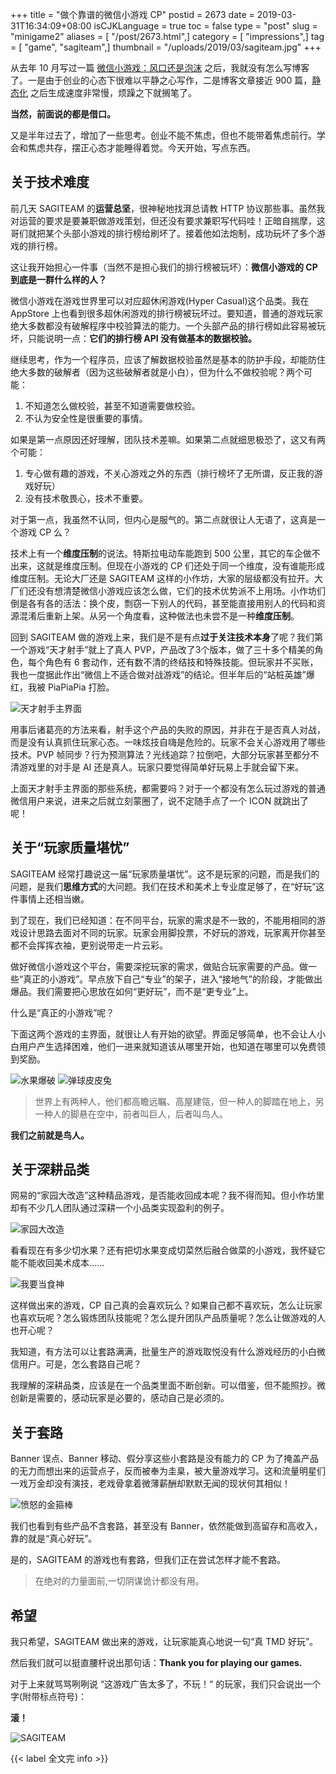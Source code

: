 +++
title = "做个靠谱的微信小游戏 CP"
postid = 2673
date = 2019-03-31T16:34:09+08:00
isCJKLanguage = true
toc = false
type = "post"
slug = "minigame2"
aliases = [ "/post/2673.html",]
category = [ "impressions",]
tag = [ "game", "sagiteam",]
thumbnail = "/uploads/2019/03/sagiteam.jpg"
+++


从去年 10 月写过一篇 [微信小游戏：风口还是泡沫][2671] 之后，我就没有怎么写博客了。一是由于创业的心态下很难以平静之心写作，二是博客文章接近 900 篇，[静态化][staticize] 之后生成速度非常慢，烦躁之下就搁笔了。

**当然，前面说的都是借口。**

又是半年过去了，增加了一些思考。创业不能不焦虑，但也不能带着焦虑前行。学会和焦虑共存，摆正心态才能睡得着觉。今天开始，写点东西。<!-- more-->

## 关于技术难度

前几天 SAGITEAM 的**运营总坚**，很神秘地找湃总请教 HTTP 协议那些事。虽然我对运营的要求是要兼职做游戏策划，但还没有要求兼职写代码哇！正暗自揣摩，这哥们就把某个头部小游戏的排行榜给刷坏了。接着他如法炮制，成功玩坏了多个游戏的排行榜。

这让我开始担心一件事（当然不是担心我们的排行榜被玩坏）：**微信小游戏的 CP 到底是一群什么样的人？**

微信小游戏在游戏世界里可以对应超休闲游戏(Hyper Casual)这个品类。我在 AppStore 上也看到很多超休闲游戏的排行榜被玩坏过。要知道，普通的游戏玩家绝大多数都没有破解程序中校验算法的能力。一个头部产品的排行榜如此容易被玩坏，只能说明一点：**它们的排行榜 API 没有做基本的数据校验。**

继续思考，作为一个程序员，应该了解数据校验虽然是基本的防护手段，却能防住绝大多数的破解者（因为这些破解者就是小白），但为什么不做校验呢？两个可能：

1. 不知道怎么做校验，甚至不知道需要做校验。
2. 不认为安全性是很重要的事情。

如果是第一点原因还好理解，团队技术差嘛。如果第二点就细思极恐了，这又有两个可能：

1. 专心做有趣的游戏，不关心游戏之外的东西（排行榜坏了无所谓，反正我的游戏好玩）
2. 没有技术敬畏心，技术不重要。

对于第一点，我虽然不认同，但内心是服气的。第二点就很让人无语了，这真是一个游戏 CP 么？

技术上有一个**维度压制**的说法。特斯拉电动车能跑到 500 公里，其它的车企做不出来，这就是维度压制。但现在小游戏的 CP 们还处于同一个维度，没有谁能形成维度压制。无论大厂还是 SAGITEAM 这样的小作坊，大家的层级都没有拉开。大厂们还没有想清楚微信小游戏应该怎么做，它们的技术优势派不上用场。小作坊们倒是各有各的活法：换个皮，剽窃一下别人的代码，甚至能直接用别人的代码和资源混淆后重新上架。从另一个角度看，这种做法也未尝不是一种**维度压制**。

回到 SAGITEAM 做的游戏上来，我们是不是有点**过于关注技术本身**了呢？我们第一个游戏“天才射手”就上了真人 PVP，产品改了3个版本，做了三十多个精美的角色，每个角色有 6 套动作，还有数不清的终结技和特殊技能。但玩家并不买账，我也一度据此作出“微信上不适合做对战游戏”的结论。但半年后的“站桩英雄”爆红，我被 PiaPiaPia 打脸。

![天才射手主界面][267301]

用事后诸葛亮的方法来看，射手这个产品的失败的原因，并非在于是否真人对战，而是没有认真抓住玩家心态。一味炫技自嗨是危险的。玩家不会关心游戏用了哪些技术。PVP 帧同步？行为预测算法？光线追踪？拉倒吧，大部分玩家甚至都分不清游戏里的对手是 AI 还是真人。玩家只要觉得简单好玩易上手就会留下来。

上面天才射手主界面的那些系统，都需要吗？对于一个都没有怎么玩过游戏的普通微信用户来说，进来之后就立刻蒙圈了，说不定随手点了一个 ICON 就跳出了呢！

## 关于“玩家质量堪忧”

SAGITEAM 经常打趣说这一届“玩家质量堪忧”。这不是玩家的问题，而是我们的问题，是我们**思维方式**的大问题。我们在技术和美术上专业度足够了，在“好玩”这件事情上还相当嫩。

到了现在，我们已经知道：在不同平台，玩家的需求是不一致的，不能用相同的游戏设计思路去面对不同的玩家。玩家会用脚投票，不好玩的游戏，玩家离开你甚至都不会挥挥衣袖，更别说带走一片云彩。

做好微信小游戏这个平台，需要深挖玩家的需求，做贴合玩家需要的产品。做一些“真正的小游戏”。早点放下自己“专业”的架子，进入“接地气”的阶段，才能做出爆品。我们需要把心思放在如何“更好玩”，而不是“更专业”上。

什么是“真正的小游戏”呢？

下面这两个游戏的主界面，就很让人有开始的欲望。界面足够简单，也不会让人小白用户产生选择困难，他们一进来就知道该从哪里开始，也知道在哪里可以免费领到奖励。

![水果爆破][267302]
![弹球皮皮兔][267303]

> 世界上有两种人，他们都高瞻远瞩、高屋建瓴，但一种人的脚踏在地上，另一种人的脚悬在空中，前者叫巨人，后者叫鸟人。

**我们之前就是鸟人。**

## 关于深耕品类

网易的“家园大改造”这种精品游戏，是否能收回成本呢？我不得而知。但小作坊里却有不少几人团队通过深耕一个小品类实现盈利的例子。

![家园大改造][267304]

看看现在有多少切水果？还有把切水果变成切菜然后融合做菜的小游戏，我怀疑它能不能收回美术成本……

![我要当食神][267305]

这样做出来的游戏，CP 自己真的会喜欢玩么？如果自己都不喜欢玩，怎么让玩家也喜欢玩呢？怎么锻炼团队技能呢？怎么提升团队产品质量呢？怎么让做游戏的人也开心呢？

我知道，有方法可以让套路满满，批量生产的游戏取悦没有什么游戏经历的小白微信用户。可是，怎么套路自己呢？

我理解的深耕品类，应该是在一个品类里面不断创新。可以借鉴，但不能照抄。微创新是需要的，感动玩家是必要的，感动自己是必须的。

## 关于套路

Banner 误点、Banner 移动、假分享这些小套路是没有能力的 CP 为了掩盖产品的无力而想出来的运营点子，反而被奉为圭臬，被大量游戏学习。这和流量明星们一戏万金却没有演技，老戏骨拿着微薄薪酬却默默无闻的现状何其相似！

![愤怒的金箍棒][267306]

我们也看到有些产品不含套路，甚至没有 Banner，依然能做到高留存和高收入，靠的就是“真心好玩”。

是的，SAGITEAM 的游戏也有套路，但我们正在尝试怎样才能不套路。

> 在绝对的力量面前,一切阴谋诡计都没有用。

## 希望

我只希望，SAGITEAM 做出来的游戏，让玩家能真心地说一句“真 TMD 好玩”。

然后我们就可以挺直腰杆说出那句话：**Thank you for playing our games.**

对于上来就骂骂咧咧说 “这游戏广告太多了，不玩！“ 的玩家，我们只会说出一个字(附带标点符号)：

**滚！**


![SAGITEAM][sagiteam]

{{< label 全文完 info >}}


[2671]: https://blog.zengrong.net/post/2671.html
[staticize]: https://blog.zengrong.net/tag/staticize/

[267301]: /uploads/2019/03/2673-01.jpg
[267302]: /uploads/2019/03/2673-02.jpg
[267303]: /uploads/2019/03/2673-03.jpg
[267304]: /uploads/2019/03/2673-04.jpg
[267305]: /uploads/2019/03/2673-05.jpg
[267306]: /uploads/2019/03/2673-06.jpg
[sagiteam]: /uploads/2019/03/sagiteam.jpg